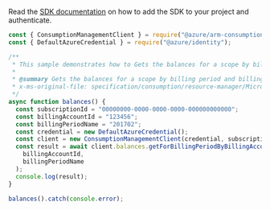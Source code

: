 Read the [SDK documentation](https://github.com/Azure/azure-sdk-for-js/blob/%40azure%2Farm-consumption_9.0.1/sdk/consumption/arm-consumption/README.md) on how to add the SDK to your project and authenticate.

```javascript
const { ConsumptionManagementClient } = require("@azure/arm-consumption");
const { DefaultAzureCredential } = require("@azure/identity");

/**
 * This sample demonstrates how to Gets the balances for a scope by billing period and billingAccountId. Balances are available via this API only for May 1, 2014 or later.
 *
 * @summary Gets the balances for a scope by billing period and billingAccountId. Balances are available via this API only for May 1, 2014 or later.
 * x-ms-original-file: specification/consumption/resource-manager/Microsoft.Consumption/stable/2021-10-01/examples/BalancesByBillingAccountForBillingPeriod.json
 */
async function balances() {
  const subscriptionId = "00000000-0000-0000-0000-000000000000";
  const billingAccountId = "123456";
  const billingPeriodName = "201702";
  const credential = new DefaultAzureCredential();
  const client = new ConsumptionManagementClient(credential, subscriptionId);
  const result = await client.balances.getForBillingPeriodByBillingAccount(
    billingAccountId,
    billingPeriodName
  );
  console.log(result);
}

balances().catch(console.error);
```
